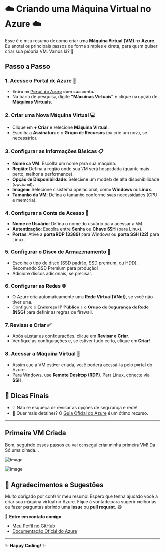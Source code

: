 # ☁️ Criando uma Máquina Virtual no Azure ☁️

Esse é o meu resumo de como criar uma **Máquina Virtual (VM)** no **Azure**. Eu anotei os principais passos de forma simples e direta, para quem quiser criar sua própria VM. Vamos lá? 🚀

## Passo a Passo

### 1. Acesse o Portal do Azure 🔗
- Entre no [Portal do Azure](https://portal.azure.com/) com sua conta.
- Na barra de pesquisa, digite **"Máquinas Virtuais"** e clique na opção de **Máquinas Virtuais**.

### 2. Criar uma Nova Máquina Virtual 💻
- Clique em **+ Criar** e selecione **Máquina Virtual**.
- Escolha a **Assinatura** e o **Grupo de Recursos** (ou crie um novo, se necessário).

### 3. Configurar as Informações Básicas 📋
- **Nome da VM**: Escolha um nome para sua máquina.
- **Região**: Defina a região onde sua VM será hospedada (quanto mais perto, melhor a performance).
- **Opção de Disponibilidade**: Selecione um modelo de alta disponibilidade (opcional).
- **Imagem**: Selecione o sistema operacional, como **Windows** ou **Linux**.
- **Tamanho da VM**: Defina o tamanho conforme suas necessidades (CPU e memória).

### 4. Configurar a Conta de Acesso 🔐
- **Nome de Usuário**: Defina o nome do usuário para acessar a VM.
- **Autenticação**: Escolha entre **Senha** ou **Chave SSH** (para Linux).
- **Portas**: Ative a **porta RDP (3389)** para Windows ou **porta SSH (22)** para Linux.

### 5. Configurar o Disco de Armazenamento 💾
- Escolha o tipo de disco (SSD padrão, SSD premium, ou HDD). Recomendo SSD Premium para produção!
- Adicione discos adicionais, se precisar.

### 6. Configurar as Redes 🌐
- O Azure cria automaticamente uma **Rede Virtual (VNet)**, se você não tiver uma.
- Configure o **Endereço IP Público** e o **Grupo de Segurança de Rede (NSG)** para definir as regras de firewall.

### 7. Revisar e Criar ✅
- Após ajustar as configurações, clique em **Revisar e Criar**.
- Verifique as configurações e, se estiver tudo certo, clique em **Criar**!

### 8. Acessar a Máquina Virtual 🎉
- Assim que a VM estiver criada, você poderá acessá-la pelo portal do Azure.
- Para Windows, use **Remote Desktop (RDP)**. Para Linux, conecte via **SSH**.

## 🎯 Dicas Finais

- 💡 Não se esqueça de revisar as opções de segurança e rede!
- 🔧 Quer mais detalhes? O [Guia Oficial do Azure](https://docs.microsoft.com/en-us/azure/virtual-machines/) é um ótimo recurso.

---

## Primeira VM Criada
Bom, seguindo esses passos eu vai consegui criar minha primeira VM! Dá Só uma olhada...

![image](https://github.com/user-attachments/assets/7fe2d847-5cc0-43c2-860a-ee2a540cfaa7)

![image](https://github.com/user-attachments/assets/332963d6-c209-4a6d-a340-d447769b5c4d)


## 🙏 Agradecimentos e Sugestões
Muito obrigado por conferir meu resumo! Espero que tenha ajudado você a criar sua máquina virtual no Azure. Fique à vontade para sugerir melhorias ou fazer perguntas abrindo uma **issue** ou **pull request**. 😄

🔗 **Entre em contato comigo**:
- [Meu Perfil no GitHub](https://github.com/Rafasansouza)
- [Documentação Oficial do Azure](https://docs.microsoft.com/en-us/azure/)

---

✨ **Happy Coding!** ✨
